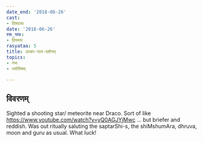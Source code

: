 ```yaml
---
date_end: '2018-06-26'
cast:
- विश्वासः
date: '2018-06-26'
रसः_भावः:
- विस्मयः
rasyataa: 5
title: उल्का-पात-दर्शनम्
topics:
- नभः
- ज्योतिषम्

---
```


## विवरणम्
Sighted a shooting star/ meteorite near Draco. Sort of like https://www.youtube.com/watch?v=yQ0AGJYjMwc … but briefer and reddish. Was out ritually saluting the saptarShi-s, the shiMshumAra, dhruva, moon and guru as usual.
What luck!

